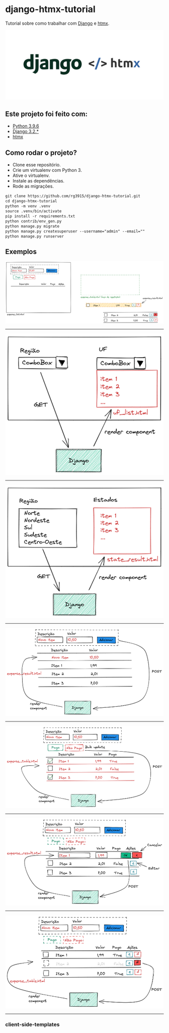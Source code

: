 # django-htmx-tutorial

Tutorial sobre como trabalhar com [Django](https://www.djangoproject.com/) e [htmx](https://htmx.org/).

![htmx.png](img/htmx.png)

## Este projeto foi feito com:

* [Python 3.9.6](https://www.python.org/)
* [Django 3.2.*](https://www.djangoproject.com/)
* [htmx](https://htmx.org/)

## Como rodar o projeto?

* Clone esse repositório.
* Crie um virtualenv com Python 3.
* Ative o virtualenv.
* Instale as dependências.
* Rode as migrações.

```
git clone https://github.com/rg3915/django-htmx-tutorial.git
cd django-htmx-tutorial
python -m venv .venv
source .venv/bin/activate
pip install -r requirements.txt
python contrib/env_gen.py
python manage.py migrate
python manage.py createsuperuser --username="admin" --email=""
python manage.py runserver
```

## Exemplos

![expense_base.png](img/expense_base.png)

---


![a01_combobox.png](img/a01_combobox.png)

---


![a02_tabela.png](img/a02_tabela.png)

---


![01_expense_add.png](img/01_expense_add.png)

---


![02_expense_bulk_update.png](img/02_expense_bulk_update.png)

---


![03_expense_update.png](img/03_expense_update.png)

---


![04_expense_delete.png](img/04_expense_delete.png)

---


### client-side-templates

